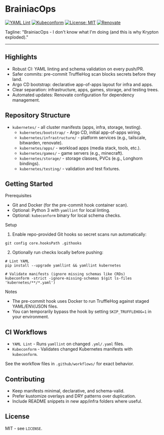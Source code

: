 # BrainiacOps

[![YAML Lint](https://github.com/hevel86/BrainiacOps/actions/workflows/yaml-lint.yml/badge.svg?branch=main)](https://github.com/hevel86/BrainiacOps/actions/workflows/yaml-lint.yml)
[![Kubeconform](https://github.com/hevel86/BrainiacOps/actions/workflows/kubeconform.yml/badge.svg?branch=main)](https://github.com/hevel86/BrainiacOps/actions/workflows/kubeconform.yml)
[![License: MIT](https://img.shields.io/badge/License-MIT-blue.svg)](LICENSE)
[![Renovate](https://img.shields.io/badge/renovate-enabled-brightgreen.svg)](https://renovatebot.com)

Tagline: "BrainiacOps - I don't know what I'm doing (and this is why Krypton exploded)."

---

## Highlights

- Robust CI: YAML linting and schema validation on every push/PR.
- Safer commits: pre-commit TruffleHog scan blocks secrets before they land.
- Argo CD bootstrap: declarative app-of-apps layout for infra and apps.
- Clear separation: infrastructure, apps, games, storage, and testing trees.
- Automated updates: Renovate configuration for dependency management.

## Repository Structure

- `kubernetes/` - all cluster manifests (apps, infra, storage, testing).
  - `kubernetes/bootstrap/` - Argo CD, initial app-of-apps wiring.
  - `kubernetes/infrastructure/` - platform services (e.g., tailscale, bitwarden, renovate).
  - `kubernetes/apps/` - workload apps (media stack, tools, etc.).
  - `kubernetes/games/` - game servers (e.g., minecraft).
  - `kubernetes/storage/` - storage classes, PVCs (e.g., Longhorn bindings).
  - `kubernetes/testing/` - validation and test fixtures.

## Getting Started

Prerequisites

- Git and Docker (for the pre-commit hook container scan).
- Optional: Python 3 with `yamllint` for local linting.
- Optional: `kubeconform` binary for local schema checks.

Setup

1) Enable repo-provided Git hooks so secret scans run automatically:

```
git config core.hooksPath .githooks
```

2) Optionally run checks locally before pushing:

```
# Lint YAML
pip install --upgrade yamllint && yamllint kubernetes

# Validate manifests (ignore missing schemas like CRDs)
kubeconform -strict -ignore-missing-schemas $(git ls-files 'kubernetes/**/*.yaml')
```

Notes

- The pre-commit hook uses Docker to run TruffleHog against staged YAML/ENV/JSON files.
- You can temporarily bypass the hook by setting `SKIP_TRUFFLEHOG=1` in your environment.

## CI Workflows

- `YAML Lint` - Runs `yamllint` on changed `.yml/.yaml` files.
- `Kubeconform` - Validates changed Kubernetes manifests with `kubeconform`.

See the workflow files in `.github/workflows/` for exact behavior.

## Contributing

- Keep manifests minimal, declarative, and schema-valid.
- Prefer kustomize overlays and DRY patterns over duplication.
- Include README snippets in new app/infra folders where useful.

## License

MIT - see `LICENSE`.
